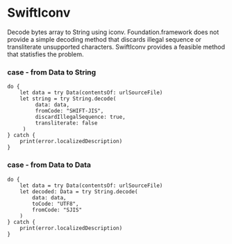 # SwiftIconv
Decode bytes array to String using iconv.
Foundation.framework does not provide a simple decoding method
that discards illegal sequence or transliterate unsupported characters. SwiftIconv provides a feasible method that statisfies the problem.

### case - from Data to String

```
do {
    let data = try Data(contentsOf: urlSourceFile)
    let string = try String.decode(
	     data: data,
	     fromCode: "SHIFT-JIS",
	     discardIllegalSequence: true,
	     transliterate: false
	 )
} catch {
    print(error.localizedDescription)
}
```

### case - from Data to Data

```
do {
    let data = try Data(contentsOf: urlSourceFile)
    let decoded: Data = try String.decode(
        data: data,
        toCode: "UTF8",
        fromCode: "SJIS"
    )
} catch {
    print(error.localizedDescription)
}
```